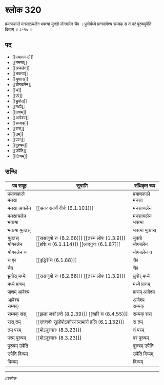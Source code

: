 # श्लोक 320

प्रयाणकाले मनसाऽचलेन
भक्त्या युक्तो योगबलेन चैव ।
भ्रुवोर्मध्ये प्राणमावेश्य सम्यक्
स तं परं पुरुषमुपैति दिव्यम् ॥ ८-१०॥


## पद 

- [[प्रयाणकाले]]
- [[मनसा]]
- [[अचलेन]]
- [[भक्त्या]]
- [[युक्तस्]]
- [[योगबलेन]]
- [[च]]
- [[एव]]
- [[भ्रुवोस्]]
- [[मध्ये]]
- [[प्राणम्]]
- [[आवेश्य]]
- [[सम्यक्]]
- [[सस्]]
- [[तम्]]
- [[परम्]]
- [[पुरुषम्]]
- [[उपैति]]
- [[दिव्यम्]]

## सन्धि

| पद समूह | सूत्राणि | संधिकृत रूप |
| ----- | ----- | ----- |
| प्रयाणकाले मनसा |  | प्रयाणकाले मनसा |
| मनसा अचलेन |  [[अकः सवर्णे दीर्घः (6.1.101)]] | मनसाचलेन |
| मनसाचलेन भक्त्या |  | मनसाचलेन भक्त्या |
| भक्त्या युक्तस् |  | भक्त्या युक्तस् |
| युक्तस् योगबलेन |  [[ससजुषो रुः (8.2.66)]] [[तस्य लोपः (1.3.9)]] [[हशि च (6.1.114)]] [[आद्गुणः (6.1.87)]] | युक्तो योगबलेन |
| योगबलेन च |  | योगबलेन च |
| च एव |  [[वृद्धिरेचि (6.1.88)]] | चैव |
| चैव |  | चैव |
| भ्रुवोस् मध्ये |  [[ससजुषो रुः (8.2.66)]] [[तस्य लोपः (1.3.9)]] | भ्रुवोर् मध्ये |
| मध्ये प्राणम् |  | मध्ये प्राणम् |
| प्राणम् आवेश्य |  | प्राणम् आवेश्य |
| आवेश्य सम्यक् |  | आवेश्य सम्यक् |
| सम्यक् सस् |  [[झलां जशोऽन्ते (8.2.39)]] [[खरि च (8.4.55)]] | सम्यक् सस् |
| सस् तम् |  [[एतत्तदोः सुलोपोऽकोरनञ्समासे हलि (6.1.132)]] | स तम् |
| तम् परम् |  [[मोऽनुस्वारः (8.3.23)]] | तं परम् |
| परम् पुरुषम् |  [[मोऽनुस्वारः (8.3.23)]] | परं पुरुषम् |
| पुरुषम् उपैति |  | पुरुषम् उपैति |
| उपैति दिव्यम् |  | उपैति दिव्यम् |
| दिव्यम् |  | दिव्यम् |


---

#श्लोक